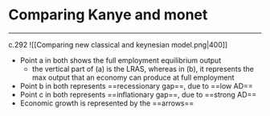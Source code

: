# Comparing Kanye and monet
---
c.292
![[Comparing new classical and keynesian model.png|400]]

- Point a in both shows the full employment equilibrium output
	- the vertical part of (a) is the LRAS, whereas in (b), it represents the max output that an economy can produce at full employment
- Point b in both represents ==recessionary gap==, due to ==low AD==
- Point c in both represents ==inflationary gap==, due to ==strong AD==
- Economic growth is represented by the ==arrows==

